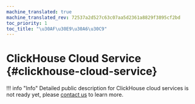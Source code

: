 ```yaml
---
machine_translated: true
machine_translated_rev: 72537a2d527c63c07aa5d2361a8829f3895cf2bd
toc_priority: 1
toc_title: "\u30AF\u30E9\u30A6\u30C9"
---
```


# ClickHouse Cloud Service {#clickhouse-cloud-service}

!!! info "Info"
    Detailed public description for ClickHouse cloud services is not ready yet, please [contact us](https://clickhouse.com/company/#contact) to learn more.
